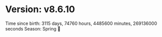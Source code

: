 # Version: v8.6.10
Time since birth: 3115 days, 74760 hours, 4485600 minutes, 269136000 seconds
Season: Spring 🌸
